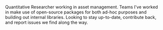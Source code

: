 Quantitative Researcher working in asset management. Teams I've worked in make use of open-source packages for both ad-hoc purposes and building out internal libraries. Looking to stay up-to-date, contribute back, and report issues we find along the way.
